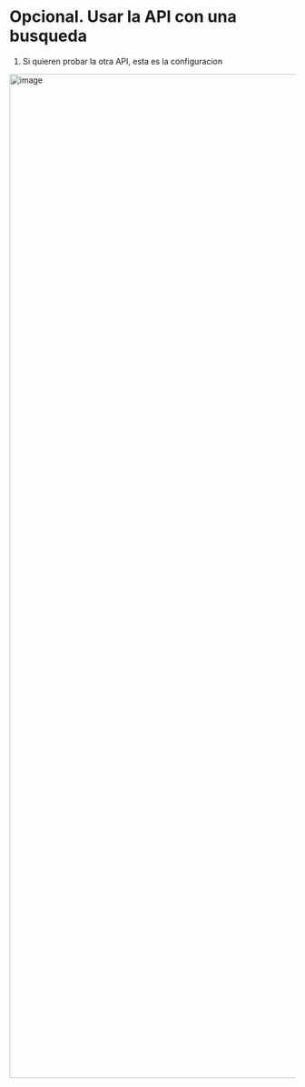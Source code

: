 # Opcional. Usar la API con una busqueda

1) Si quieren probar la otra API, esta es la configuracion

<img width="1766" alt="image" src="https://github.com/user-attachments/assets/5204ca13-ad8b-4b05-aec0-7b3b8bd13e5f" />
